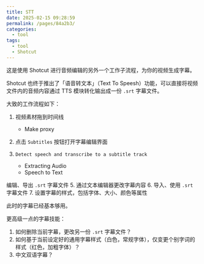 ```yaml
---
title: STT
date: 2025-02-15 09:28:59
permalink: /pages/84a2b3/
categories:
  - tool
tags:
  - tool
  - Shotcut
---
```


这是使用 Shotcut 进行音频编辑的另外一个工作子流程，为你的视频生成字幕。

Shotcut 也终于推出了「语音转文本」（Text To Speesh）功能，可以直接将视频文件内的音频内容通过 TTS 模块转化输出成一份 `.srt` 字幕文件。

<!-- more -->

大致的工作流程如下：

1. 视频素材拖到时间线
   - Make proxy
2. 点击 `Subtitles` 按钮打开字幕编辑界面
3. `Detect speech and transcribe to a subtitle track`

   - Extracting Audio
   - Speech to Text

编辑、导出 `.srt` 字幕文件 5. 通过文本编辑器更改字幕内容 6. 导入、使用 `.srt` 字幕文件 7. 设置字幕的样式，包括字体、大小、颜色等属性

此时的字幕已经基本够用。

更高级一点的字幕技能：

1. 如何删除当前字幕，更改另一份 `.srt` 字幕文件？
2. 如何基于当前设定好的通用字幕样式（白色，常规字体），仅变更个别字词的样式（红色，加粗字体）？
3. 中文双语字幕？
